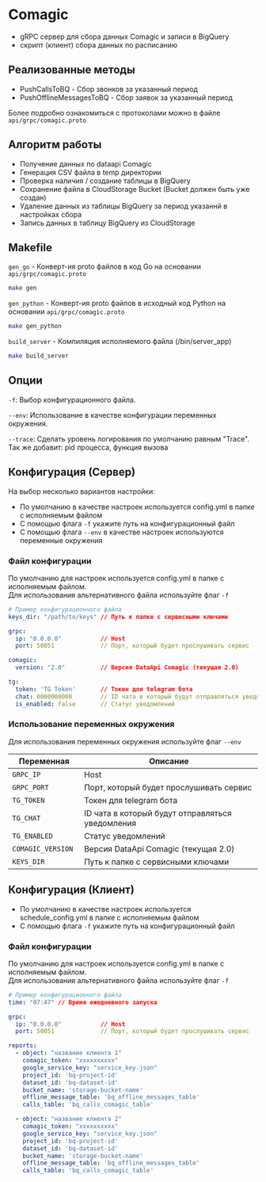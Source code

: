 # Comagic

* gRPC сервер для сбора данных Comagic и записи в BigQuery
* скрипт (клиент) сбора данных по расписанию

## Реализованные методы

* PushCallsToBQ - Сбор звонков за указанный период
* PushOfflineMessagesToBQ - Сбор заявок за указанный период

Более подробно ознакомиться с протоколами можно в файле `api/grpc/comagic.proto`

## Алгоритм работы

* Получение данных по dataapi Comagic
* Генерация CSV файла в temp директории
* Проверка наличия / создание таблицы в BigQuery
* Сохранение файла в CloudStorage Bucket (Bucket должен быть уже создан)
* Удаление данных из таблицы BigQuery за период указаннй в настройках сбора
* Запись данных в таблицу BigQuery из CloudStorage

## Makefile

`gen_go` - Конверт-ия proto файлов в код Go на основании `api/grpc/comagic.proto`

```bash
make gen
```

`gen_python` - Конверт-ия proto файлов в исходный код Python на основании `api/grpc/comagic.proto`

```bash
make gen_python
```

`build_server` - Компиляция исполняемого файла (/bin/server_app)

```bash
make build_server
```

## Опции

`-f`: Выбор конфигурационного файла.

`--env`: Использование в качестве конфигурации переменных окружения.

`--trace`: Сделать уровень логирования по умолчанию равным "Trace". Так же добавит: pid процесса, функция вызова

## Конфигурация (Сервер)

На выбор несколько вариантов настройки:

* По умолчанию в качестве настроек используется config.yml в папке с исполняемым файлом
* С помощью флага `-f` укажите путь на конфигурационный файл
* С помощью флага `--env` в качестве настроек используются переменные окружения

### Файл конфигурации

По умолчанию для настроек используется config.yml в папке с исполняемым файлом.  
Для использования альтернативного файла используйте флаг `-f`

```yaml
# Пример конфигурационного файла
keys_dir: "/path/to/keys" // Путь к папке с сервисными ключами

grpc:
  ip: "0.0.0.0"           // Host
  port: 50051             // Порт, который будет прослушивать сервис

comagic:
  version: "2.0"          // Версия DataApi Comagic (текущая 2.0)

tg:
  token: 'TG Token'       // Токен для telegram бота
  chat: 0000000000        // ID чата в который будут отправляться уведомления
  is_enabled: false       // Статус уведомлений
```

### Использование переменных окружения

Для использования переменных окружения используйте флаг  `--env`

| Переменная         | Описание                                         |
|--------------------|--------------------------------------------------|
| `GRPC_IP`          | Host                                             |
| `GRPC_PORT`        | Порт, который будет прослушивать сервис          | 
| `TG_TOKEN`         | Токен для telegram бота                          |
| `TG_CHAT`          | ID чата в который будут отправляться уведомления |
| `TG_ENABLED`       | Статус уведомлений                               |
| `COMAGIC_VERSION ` | Версия DataApi Comagic (текущая 2.0)             |
| `KEYS_DIR `        | Путь к папке с сервисными ключами                |

## Конфигурация (Клиент)

* По умолчанию в качестве настроек используется schedule_config.yml в папке с исполняемым файлом
* С помощью флага `-f` укажите путь на конфигурационный файл

### Файл конфигурации

По умолчанию для настроек используется config.yml в папке с исполняемым файлом.  
Для использования альтернативного файла используйте флаг `-f`

```yaml
# Пример конфигурационного файла
time: "07:47" // Время ежедневного запуска

grpc:
  ip: "0.0.0.0"           // Host
  port: 50051             // Порт, который будет прослушивать сервис

reports:
  - object: "название клиента 1"
    comagic_token: "xxxxxxxxxx"
    google_service_key: "service_key.json"
    project_id: 'bq-project-id'
    dataset_id: 'bq-dataset-id'
    bucket_name: 'storage-bucket-name'
    offline_message_table: 'bq_offline_messages_table'
    calls_table: 'bq_calls_comagic_table'

  - object: "название клиента 2"
    comagic_token: "xxxxxxxxxx"
    google_service_key: "service_key.json"
    project_id: 'bq-project-id'
    dataset_id: 'bq-dataset-id'
    bucket_name: 'storage-bucket-name'
    offline_message_table: 'bq_offline_messages_table'
    calls_table: 'bq_calls_comagic_table'
```